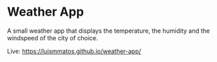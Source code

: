 # Weather App

A small weather app that displays the temperature, the humidity and the windspeed of the city of choice.

Live: https://luismmatos.github.io/weather-app/
